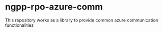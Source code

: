 # ngpp-rpo-azure-comm
This repository works as a library to provide common azure communication functionalities
